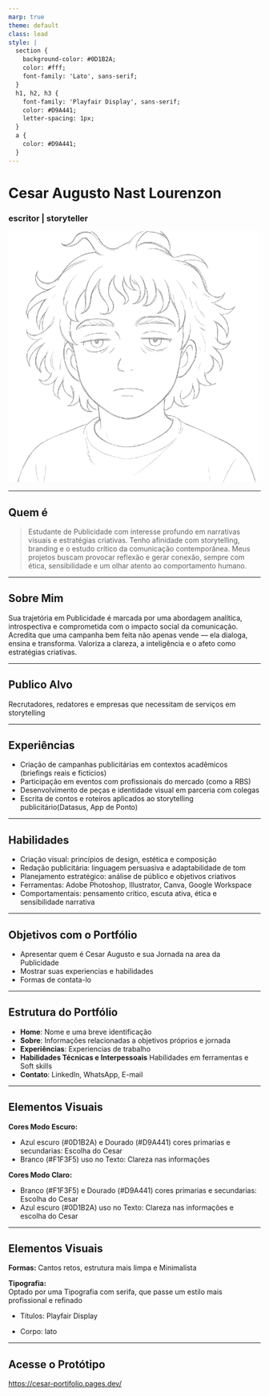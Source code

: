 ```yaml
---
marp: true
theme: default
class: lead
style: |
  section {
    background-color: #0D1B2A;
    color: #fff;
    font-family: 'Lato', sans-serif;
  }
  h1, h2, h3 {
    font-family: 'Playfair Display', sans-serif;
    color: #D9A441;
    letter-spacing: 1px;
  }
  a {
    color: #D9A441;
  }
---
```


<!-- page: title -->

# Cesar Augusto Nast Lourenzon  
### escritor | storyteller  
![bg right:50%](./src/assets/background-image.png)

---

## Quem é

> Estudante de Publicidade com interesse profundo em narrativas visuais e estratégias criativas. 
> Tenho afinidade com storytelling, branding e o estudo crítico da comunicação contemporânea. 
> Meus projetos buscam provocar reflexão e gerar conexão, sempre com ética, sensibilidade e um olhar atento ao comportamento humano.

--- 
## Sobre Mim

Sua trajetória em Publicidade é marcada por uma abordagem analítica, introspectiva e comprometida com o impacto social da comunicação. Acredita que uma campanha bem feita não apenas vende — ela dialoga, ensina e transforma. Valoriza a clareza, a inteligência e o afeto como estratégias criativas.

---
## Publico Alvo

Recrutadores, redatores e empresas que necessitam de serviços em storytelling

---

## Experiências

- Criação de campanhas publicitárias em contextos acadêmicos (briefings reais e fictícios)
- Participação em eventos com profissionais do mercado (como a RBS)
- Desenvolvimento de peças e identidade visual em parceria com colegas
- Escrita de contos e roteiros aplicados ao storytelling publicitário(Datasus, App de Ponto)

---

## Habilidades
- Criação visual: princípios de design, estética e composição
- Redação publicitária: linguagem persuasiva e adaptabilidade de tom
- Planejamento estratégico: análise de público e objetivos criativos
- Ferramentas: Adobe Photoshop, Illustrator, Canva, Google Workspace
- Comportamentais: pensamento crítico, escuta ativa, ética e sensibilidade narrativa

---

## Objetivos com o Portfólio

- Apresentar quem é Cesar Augusto e sua Jornada na area da Publicidade
- Mostrar suas experiencias e habilidades
- Formas de contata-lo

---

## Estrutura do Portfólio

- **Home**: Nome e uma breve identificação
- **Sobre**: Informações relacionadas a objetivos próprios e jornada 
- **Experiências**: Experiencias de trabalho
- **Habilidades Técnicas e Interpessoais**  Habilidades em ferramentas e Soft skills
- **Contato**: LinkedIn, WhatsApp, E-mail

---

## Elementos Visuais

**Cores Modo Escuro:**  
- Azul escuro (#0D1B2A) e Dourado (#D9A441) cores primarias e secundarias: Escolha do Cesar 
- Branco (#F1F3F5) uso no Texto: Clareza nas informações

**Cores Modo Claro:**
- Branco (#F1F3F5) e Dourado (#D9A441) cores primarias e secundarias: Escolha do Cesar 
- Azul escuro (#0D1B2A) uso no Texto: Clareza nas informações e escolha do Cesar

---

## Elementos Visuais

**Formas:** Cantos retos, estrutura mais limpa e Minimalista

**Tipografia:**  
Optado por uma Tipografia com serifa, que passe um estilo mais profissional e refinado
- Títulos: Playfair Display

- Corpo: lato

---

## Acesse o Protótipo

https://cesar-portifolio.pages.dev/